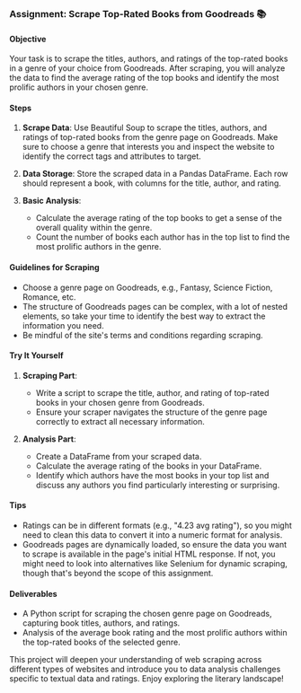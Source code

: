 ### Assignment: Scrape Top-Rated Books from Goodreads 📚

#### Objective

Your task is to scrape the titles, authors, and ratings of the top-rated books in a genre of your choice from Goodreads. After scraping, you will analyze the data to find the average rating of the top books and identify the most prolific authors in your chosen genre.

#### Steps

1. **Scrape Data**: Use Beautiful Soup to scrape the titles, authors, and ratings of top-rated books from the genre page on Goodreads. Make sure to choose a genre that interests you and inspect the website to identify the correct tags and attributes to target.

2. **Data Storage**: Store the scraped data in a Pandas DataFrame. Each row should represent a book, with columns for the title, author, and rating.

3. **Basic Analysis**:
   - Calculate the average rating of the top books to get a sense of the overall quality within the genre.
   - Count the number of books each author has in the top list to find the most prolific authors in the genre.

#### Guidelines for Scraping

- Choose a genre page on Goodreads, e.g., Fantasy, Science Fiction, Romance, etc.
- The structure of Goodreads pages can be complex, with a lot of nested elements, so take your time to identify the best way to extract the information you need.
- Be mindful of the site's terms and conditions regarding scraping.

#### Try It Yourself

1. **Scraping Part**:

   - Write a script to scrape the title, author, and rating of top-rated books in your chosen genre from Goodreads.
   - Ensure your scraper navigates the structure of the genre page correctly to extract all necessary information.

2. **Analysis Part**:
   - Create a DataFrame from your scraped data.
   - Calculate the average rating of the books in your DataFrame.
   - Identify which authors have the most books in your top list and discuss any authors you find particularly interesting or surprising.

#### Tips

- Ratings can be in different formats (e.g., "4.23 avg rating"), so you might need to clean this data to convert it into a numeric format for analysis.
- Goodreads pages are dynamically loaded, so ensure the data you want to scrape is available in the page's initial HTML response. If not, you might need to look into alternatives like Selenium for dynamic scraping, though that's beyond the scope of this assignment.

#### Deliverables

- A Python script for scraping the chosen genre page on Goodreads, capturing book titles, authors, and ratings.
- Analysis of the average book rating and the most prolific authors within the top-rated books of the selected genre.

This project will deepen your understanding of web scraping across different types of websites and introduce you to data analysis challenges specific to textual data and ratings. Enjoy exploring the literary landscape!
